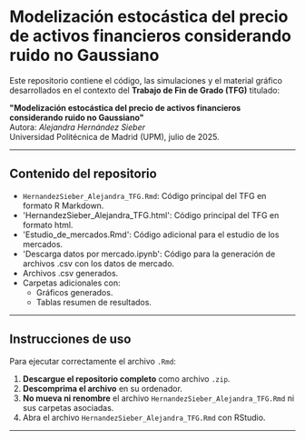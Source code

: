 # Modelización estocástica del precio de activos financieros considerando ruido no Gaussiano

Este repositorio contiene el código, las simulaciones y el material gráfico desarrollados en el contexto del **Trabajo de Fin de Grado (TFG)** titulado:

**"Modelización estocástica del precio de activos financieros considerando ruido no Gaussiano"**  
Autora: *Alejandra Hernández Sieber*  
Universidad Politécnica de Madrid (UPM), julio de 2025.

---

## Contenido del repositorio

- `HernandezSieber_Alejandra_TFG.Rmd`: Código principal del TFG en formato R Markdown.
- 'HernandezSieber_Alejandra_TFG.html': Código principal del TFG en formato html.
- 'Estudio_de_mercados.Rmd': Código adicional para el estudio de los mercados.
- 'Descarga datos por mercado.ipynb': Código para la generación de archivos .csv con los datos de mercado.
- Archivos .csv generados.
- Carpetas adicionales con:
  - Gráficos generados.
  - Tablas resumen de resultados.

---

## Instrucciones de uso

Para ejecutar correctamente el archivo `.Rmd`:

1. **Descargue el repositorio completo** como archivo `.zip`.
2. **Descomprima el archivo** en su ordenador.
3. **No mueva ni renombre** el archivo `HernandezSieber_Alejandra_TFG.Rmd` ni sus carpetas asociadas.
4. Abra el archivo `HernandezSieber_Alejandra_TFG.Rmd` con RStudio.


---
